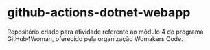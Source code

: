 # github-actions-dotnet-webapp
Repositório criado para atividade referente ao módulo 4 do programa GitHub4Woman, oferecido pela organização Womakers Code.
